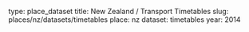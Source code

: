 type: place_dataset
title: New Zealand / Transport Timetables
slug: places/nz/datasets/timetables
place: nz
dataset: timetables
year: 2014
